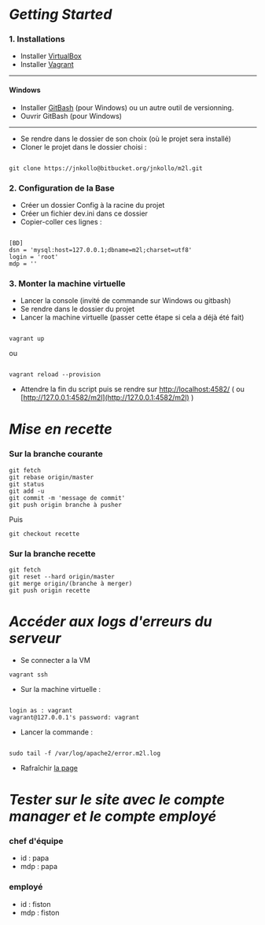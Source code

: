 # ***Getting Started*** #

### 1. Installations ###

- Installer [VirtualBox](https://www.virtualbox.org/wiki/Downloads)
- Installer [Vagrant](https://www.vagrantup.com/downloads.html)

******
#### Windows ####
- Installer [GitBash](https://git-for-windows.github.io/) (pour Windows) ou un autre outil de versionning.
- Ouvrir GitBash (pour Windows)
*****
- Se rendre dans le dossier de son choix (où le projet sera installé)
- Cloner le projet dans le dossier choisi :

```

git clone https://jnkollo@bitbucket.org/jnkollo/m2l.git
```

### 2. Configuration de la Base ###
- Créer un dossier Config à la racine du projet
- Créer un fichier dev.ini dans ce dossier
- Copier-coller ces lignes :


```

[BD]
dsn = 'mysql:host=127.0.0.1;dbname=m2l;charset=utf8'
login = 'root'
mdp = ''
```


### 3. Monter la machine virtuelle
- Lancer la console (invité de commande sur Windows ou gitbash)
- Se rendre dans le dossier du projet
- Lancer la machine virtuelle (passer cette étape si cela a déjà été fait)

```

vagrant up
```
ou
```

vagrant reload --provision
```
- Attendre la fin du script puis se rendre sur [http://localhost:4582/](http://localhost:4582/) ( ou [http://127.0.0.1:4582/m2l](http://127.0.0.1:4582/m2l) )


# ***Mise en recette*** #

### Sur la branche courante ###



```
git fetch
git rebase origin/master
git status
git add -u
git commit -m 'message de commit'
git push origin branche à pusher
```
Puis

```
git checkout recette
```

### Sur la branche recette ###


```
git fetch
git reset --hard origin/master
git merge origin/(branche à merger)
git push origin recette

```

# ***Accéder aux logs d'erreurs du serveur*** #
- Se connecter a la VM
```
vagrant ssh
```

- Sur la machine virtuelle :

```

login as : vagrant
vagrant@127.0.0.1's password: vagrant

```

- Lancer la commande : 

```

sudo tail -f /var/log/apache2/error.m2l.log
```
- Rafraîchir [la page](http://127.0.0.1:4582/)


# ***Tester sur le site avec le compte manager et le compte employé*** #

### chef d'équipe
*  id : papa
* mdp : papa

### employé
* id : fiston
* mdp : fiston
